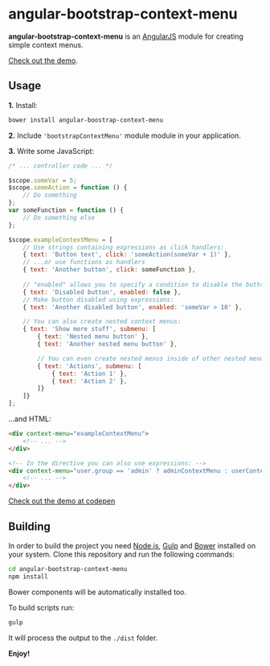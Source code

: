 # angular-bootstrap-context-menu

__angular-bootstrap-context-menu__ is an [AngularJS](https://angularjs.org/) module for creating simple context menus.

[Check out the demo](https://codepen.io/dcr30/pen/VjdxPW).

## Usage
__1.__ Install:
```bash
bower install angular-boostrap-context-menu
```
__2.__ Include `'bootstrapContextMenu'` module module in your application.

__3.__ Write some JavaScript:

```javascript
/* ... controller code ... */

$scope.someVar = 5;
$scope.someAction = function () {
    // Do something
};
var someFunction = function () {
    // Do something else
};

$scope.exampleContextMenu = [
    // Use strings containing expressions as click handlers:
    { text: 'Button text', click: 'someAction(someVar + 1)' },
    // ...or use functions as handlers
    { text: 'Another button', click: someFunction },
    
    // "enabled" allows you to specify a condition to disable the button.
    { text: 'Disabled button', enabled: false },
    // Make button disabled using expressions:
    { text: 'Another disabled button', enabled: 'someVar > 10' },

    // You can also create nested context menus:
    { text: 'Show more stuff', submenu: [
        { text: 'Nested menu button' },
        { text: 'Another nested menu button' },

        // You can even create nested menus inside of other nested menus
        { text: 'Actions', submenu: [
            { text: 'Action 1' },
            { text: 'Action 2' },
        ]}
    ]}
];
```
...and HTML:
```html
<div context-menu="exampleContextMenu">
    <!-- ... -->
</div>

<!-- In the directive you can also use expressions: -->
<div context-menu="user.group == 'admin' ? adminContextMenu : userContextMenu">
    <!-- ... -->
</div>
```

[Check out the demo at codepen](https://codepen.io/dcr30/pen/VjdxPW)
## Building
In order to build the project you need [Node.js](https://nodejs.org/), [Gulp](http://gulpjs.com/) and [Bower](https://bower.io/) installed on your system.
Clone this repository and run the following commands:
```bash
cd angular-bootstrap-context-menu
npm install
```
Bower components will be automatically installed too.

To build scripts run:
```bash
gulp
```
It will process the output to the `./dist` folder.

__Enjoy!__